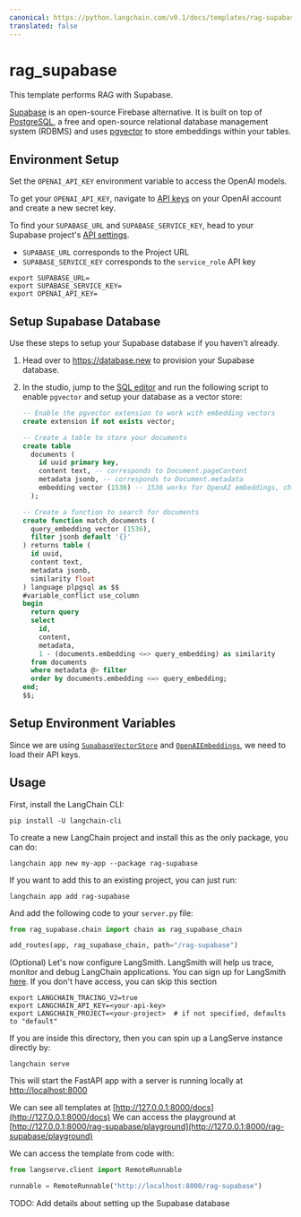 ```yaml
---
canonical: https://python.langchain.com/v0.1/docs/templates/rag-supabase
translated: false
---
```


# rag_supabase

This template performs RAG with Supabase.

[Supabase](https://supabase.com/docs) is an open-source Firebase alternative. It is built on top of [PostgreSQL](https://en.wikipedia.org/wiki/PostgreSQL), a free and open-source relational database management system (RDBMS) and uses [pgvector](https://github.com/pgvector/pgvector) to store embeddings within your tables.

## Environment Setup

Set the `OPENAI_API_KEY` environment variable to access the OpenAI models.

To get your `OPENAI_API_KEY`, navigate to [API keys](https://platform.openai.com/account/api-keys) on your OpenAI account and create a new secret key.

To find your `SUPABASE_URL` and `SUPABASE_SERVICE_KEY`, head to your Supabase project's [API settings](https://supabase.com/dashboard/project/_/settings/api).

- `SUPABASE_URL` corresponds to the Project URL
- `SUPABASE_SERVICE_KEY` corresponds to the `service_role` API key

```shell
export SUPABASE_URL=
export SUPABASE_SERVICE_KEY=
export OPENAI_API_KEY=
```

## Setup Supabase Database

Use these steps to setup your Supabase database if you haven't already.

1. Head over to https://database.new to provision your Supabase database.
2. In the studio, jump to the [SQL editor](https://supabase.com/dashboard/project/_/sql/new) and run the following script to enable `pgvector` and setup your database as a vector store:

   ```sql
   -- Enable the pgvector extension to work with embedding vectors
   create extension if not exists vector;

   -- Create a table to store your documents
   create table
     documents (
       id uuid primary key,
       content text, -- corresponds to Document.pageContent
       metadata jsonb, -- corresponds to Document.metadata
       embedding vector (1536) -- 1536 works for OpenAI embeddings, change as needed
     );

   -- Create a function to search for documents
   create function match_documents (
     query_embedding vector (1536),
     filter jsonb default '{}'
   ) returns table (
     id uuid,
     content text,
     metadata jsonb,
     similarity float
   ) language plpgsql as $$
   #variable_conflict use_column
   begin
     return query
     select
       id,
       content,
       metadata,
       1 - (documents.embedding <=> query_embedding) as similarity
     from documents
     where metadata @> filter
     order by documents.embedding <=> query_embedding;
   end;
   $$;
   ```

## Setup Environment Variables

Since we are using [`SupabaseVectorStore`](https://python.langchain.com/docs/integrations/vectorstores/supabase) and [`OpenAIEmbeddings`](https://python.langchain.com/docs/integrations/text_embedding/openai), we need to load their API keys.

## Usage

First, install the LangChain CLI:

```shell
pip install -U langchain-cli
```

To create a new LangChain project and install this as the only package, you can do:

```shell
langchain app new my-app --package rag-supabase
```

If you want to add this to an existing project, you can just run:

```shell
langchain app add rag-supabase
```

And add the following code to your `server.py` file:

```python
from rag_supabase.chain import chain as rag_supabase_chain

add_routes(app, rag_supabase_chain, path="/rag-supabase")
```

(Optional) Let's now configure LangSmith.
LangSmith will help us trace, monitor and debug LangChain applications.
You can sign up for LangSmith [here](https://smith.langchain.com/).
If you don't have access, you can skip this section

```shell
export LANGCHAIN_TRACING_V2=true
export LANGCHAIN_API_KEY=<your-api-key>
export LANGCHAIN_PROJECT=<your-project>  # if not specified, defaults to "default"
```

If you are inside this directory, then you can spin up a LangServe instance directly by:

```shell
langchain serve
```

This will start the FastAPI app with a server is running locally at
[http://localhost:8000](http://localhost:8000)

We can see all templates at [http://127.0.0.1:8000/docs](http://127.0.0.1:8000/docs)
We can access the playground at [http://127.0.0.1:8000/rag-supabase/playground](http://127.0.0.1:8000/rag-supabase/playground)

We can access the template from code with:

```python
from langserve.client import RemoteRunnable

runnable = RemoteRunnable("http://localhost:8000/rag-supabase")
```

TODO: Add details about setting up the Supabase database